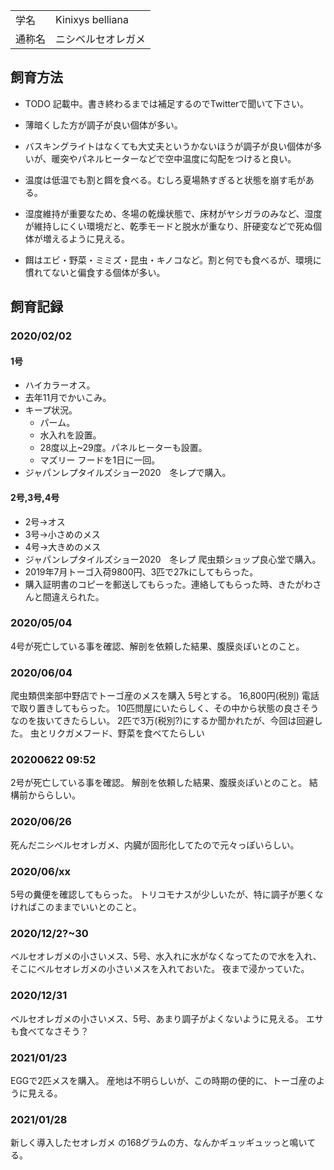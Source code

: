 ---
---

|||
|:-|:-|
| 学名 | Kinixys belliana |
| 通称名 | ニシベルセオレガメ |

## 飼育方法

* TODO 記載中。書き終わるまでは補足するのでTwitterで聞いて下さい。

* 薄暗くした方が調子が良い個体が多い。
* バスキングライトはなくても大丈夫というかないほうが調子が良い個体が多いが、暖突やパネルヒーターなどで空中温度に勾配をつけると良い。
* 温度は低温でも割と餌を食べる。むしろ夏場熱すぎると状態を崩す毛がある。
* 湿度維持が重要なため、冬場の乾燥状態で、床材がヤシガラのみなど、湿度が維持しにくい環境だと、乾季モードと脱水が重なり、肝硬変などで死ぬ個体が増えるように見える。
* 餌はエビ・野菜・ミミズ・昆虫・キノコなど。割と何でも食べるが、環境に慣れてないと偏食する個体が多い。

## 飼育記録

### 2020/02/02

#### 1号

* ハイカラーオス。
* 去年11月でかいこみ。
* キープ状況。
    - パーム。
    - 水入れを設置。
    - 28度以上~29度。パネルヒーターも設置。
    - マズリー フードを1日に一回。
* ジャパンレプタイルズショー2020　冬レプで購入。

#### 2号,3号,4号

* 2号->オス
* 3号->小さめのメス
* 4号->大きめのメス
* ジャパンレプタイルズショー2020　冬レプ 爬虫類ショップ良心堂で購入。
* 2019年7月トーゴ入荷9800円、3匹で27kにしてもらった。
* 購入証明書のコピーを郵送してもらった。連絡してもらった時、きたがわさんと間違えられた。

### 2020/05/04

4号が死亡している事を確認、解剖を依頼した結果、腹膜炎ぽいとのこと。

### 2020/06/04

爬虫類倶楽部中野店でトーゴ産のメスを購入 5号とする。
16,800円(税別)
電話で取り置きしてもらった。
10匹問屋にいたらしく、その中から状態の良さそうなのを抜いてきたらしい。
2匹で3万(税別?)にするか聞かれたが、今回は回避した。
虫とリクガメフード、野菜を食べてたらしい

### 20200622 09:52

2号が死亡している事を確認。
解剖を依頼した結果、腹膜炎ぽいとのこと。
結構前かららしい。

### 2020/06/26

死んだニシベルセオレガメ、内臓が固形化してたので元々っぽいらしい。

### 2020/06/xx

5号の糞便を確認してもらった。
トリコモナスが少しいたが、特に調子が悪くなければこのままでいいとのこと。

### 2020/12/2?~30

ベルセオレガメの小さいメス、5号、水入れに水がなくなってたので水を入れ、そこにベルセオレガメの小さいメスを入れておいた。
夜まで浸かっていた。

### 2020/12/31

ベルセオレガメの小さいメス、5号、あまり調子がよくないように見える。
エサも食べてなさそう？

### 2021/01/23

EGGで2匹メスを購入。
産地は不明らしいが、この時期の便的に、トーゴ産のように見える。

### 2021/01/28

新しく導入したセオレガメ の168グラムの方、なんかギュッギュッっと鳴いてる。

